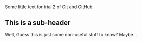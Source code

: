 #

Some little text for trial 2 of Git and GitHub.

## This is a sub-header

Well, Guess this is just some non-useful stuff to know? Maybe...